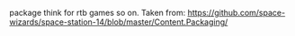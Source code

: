package think for rtb games so on.
Taken from: https://github.com/space-wizards/space-station-14/blob/master/Content.Packaging/